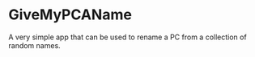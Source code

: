 # GiveMyPCAName
A very simple app that can be used to rename a PC from a collection of random names.
